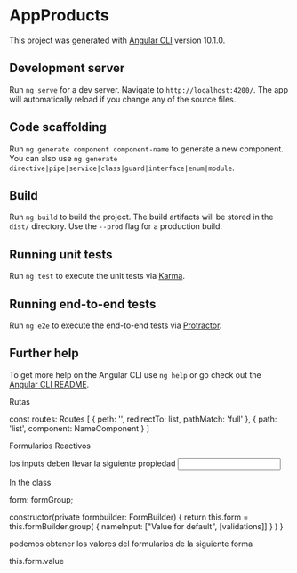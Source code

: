 # AppProducts

This project was generated with [Angular CLI](https://github.com/angular/angular-cli) version 10.1.0.

## Development server

Run `ng serve` for a dev server. Navigate to `http://localhost:4200/`. The app will automatically reload if you change any of the source files.

## Code scaffolding

Run `ng generate component component-name` to generate a new component. You can also use `ng generate directive|pipe|service|class|guard|interface|enum|module`.

## Build

Run `ng build` to build the project. The build artifacts will be stored in the `dist/` directory. Use the `--prod` flag for a production build.

## Running unit tests

Run `ng test` to execute the unit tests via [Karma](https://karma-runner.github.io).

## Running end-to-end tests

Run `ng e2e` to execute the end-to-end tests via [Protractor](http://www.protractortest.org/).

## Further help

To get more help on the Angular CLI use `ng help` or go check out the [Angular CLI README](https://github.com/angular/angular-cli/blob/master/README.md).


Rutas

const routes: Routes [
    {
        peth: '',
        redirectTo: list,
        pathMatch: 'full'
    },
    {
        path: 'list',
        component: NameComponent
    }
]

Formularios Reactivos

<form [formGroup="nameFormulario"]>

los inputs deben llevar la siguiente propiedad
<input type="text" formControlName="nameOfInput">

In the class

form: formGroup;

constructor(private formbuilder: FormBuilder)
{
    return this.form = this.formBuilder.group(
        {
            nameInput: ["Value for default", [validations]]
        }
    )
}

podemos obtener los valores del formularios de la siguiente forma

this.form.value